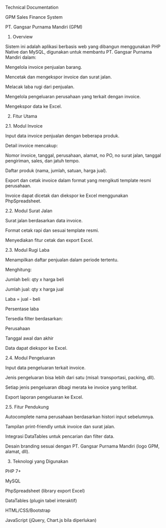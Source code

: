 Technical Documentation

GPM Sales Finance System

PT. Gangsar Purnama Mandiri (GPM)

1. Overview

Sistem ini adalah aplikasi berbasis web yang dibangun menggunakan PHP Native dan MySQL, digunakan untuk membantu PT. Gangsar Purnama Mandiri dalam:

Mengelola invoice penjualan barang.

Mencetak dan mengekspor invoice dan surat jalan.

Melacak laba rugi dari penjualan.

Mengelola pengeluaran perusahaan yang terkait dengan invoice.

Mengekspor data ke Excel.

2. Fitur Utama

2.1. Modul Invoice

Input data invoice penjualan dengan beberapa produk.

Detail invoice mencakup:

Nomor invoice, tanggal, perusahaan, alamat, no PO, no surat jalan, tanggal pengiriman, sales, dan jatuh tempo.

Daftar produk (nama, jumlah, satuan, harga jual).

Export dan cetak invoice dalam format yang mengikuti template resmi perusahaan.

Invoice dapat dicetak dan diekspor ke Excel menggunakan PhpSpreadsheet.

2.2. Modul Surat Jalan

Surat jalan berdasarkan data invoice.

Format cetak rapi dan sesuai template resmi.

Menyediakan fitur cetak dan export Excel.

2.3. Modul Rugi Laba

Menampilkan daftar penjualan dalam periode tertentu.

Menghitung:

Jumlah beli: qty x harga beli

Jumlah jual: qty x harga jual

Laba = jual - beli

Persentase laba

Tersedia filter berdasarkan:

Perusahaan

Tanggal awal dan akhir

Data dapat diekspor ke Excel.

2.4. Modul Pengeluaran

Input data pengeluaran terkait invoice.

Jenis pengeluaran bisa lebih dari satu (misal: transportasi, packing, dll).

Setiap jenis pengeluaran dibagi merata ke invoice yang terlibat.

Export laporan pengeluaran ke Excel.

2.5. Fitur Pendukung

Autocomplete nama perusahaan berdasarkan histori input sebelumnya.

Tampilan print-friendly untuk invoice dan surat jalan.

Integrasi DataTables untuk pencarian dan filter data.

Desain branding sesuai dengan PT. Gangsar Purnama Mandiri (logo GPM, alamat, dll).

3. Teknologi yang Digunakan

PHP 7+

MySQL

PhpSpreadsheet (library export Excel)

DataTables (plugin tabel interaktif)

HTML/CSS/Bootstrap

JavaScript (jQuery, Chart.js bila diperlukan)

